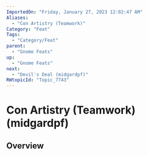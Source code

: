 ```yaml
---
ImportedOn: "Friday, January 27, 2023 12:02:47 AM"
Aliases:
  - "Con Artistry (Teamwork)"
Category: "Feat"
Tags:
  - "Category/Feat"
parent:
  - "Gnome Feats"
up:
  - "Gnome Feats"
next:
  - "Devil's Deal (midgardpf)"
RWtopicId: "Topic_7743"
---
```

# Con Artistry (Teamwork) (midgardpf)
## Overview
